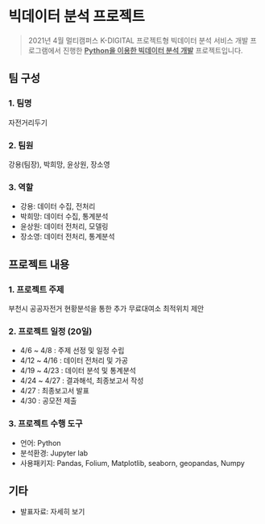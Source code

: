 # 빅데이터 분석 프로젝트

> 2021년 4월 멀티캠퍼스 K-DIGITAL 프로젝트형 빅데이터 분석 서비스 개발 프로그램에서 진행한 **<u>Python을 이용한 빅데이터 분석 개발</u>** 프로젝트입니다.



## 팀 구성

### 1. 팀명

자전거리두기

### 2. 팀원

강용(팀장), 박희망, 윤상원, 장소영

### 3. 역할

- 강용: 데이터 수집, 전처리
- 박희망: 데이터 수집, 통계분석
- 윤상원: 데이터 전처리, 모델링
- 장소영: 데이터 전처리, 통계분석



## 프로젝트 내용

### 1. 프로젝트 주제

부천시 공공자전거 현황분석을 통한 추가 무료대여소 최적위치 제안

### 2. 프로젝트 일정 (20일)

- 4/6 ~ 4/8 : 주제 선정 및 일정 수립
- 4/12 ~ 4/16 : 데이터 전처리 및 가공
- 4/19 ~ 4/23 : 데이터 분석 및 통계분석
- 4/24 ~ 4/27 : 결과해석, 최종보고서 작성
- 4/27 : 최종보고서 발표
- 4/30 : 공모전 제출

### 3. **프로젝트 수행 도구**

- 언어: Python
- 분석환경: Jupyter lab
- 사용패키지: Pandas, Folium, Matplotlib, seaborn, geopandas, Numpy



## 기타

- 발표자료: 자세히 보기